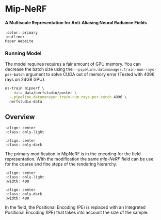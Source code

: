 # Mip-NeRF

<h4>A Multiscale Representation for Anti-Aliasing Neural Radiance Fields</h4>

```{button-link} https://jonbarron.info/mipnerf/
:color: primary
:outline:
Paper Website
```

### Running Model

The model requires requires a fair amount of GPU memory. You can decrease the batch size using the `--pipeline.datamanager.train-num-rays-per-batch` argument to solve CUDA out of memory error (Tested with 4096 rays on 24GB GPU).

```bash
ns-train mipnerf \
  --data data/nerfstudio/poster \
  --pipeline.datamanager.train-num-rays-per-batch 4096 \
  nerfstudio-data
```

## Overview

```{image} imgs/mipnerf/models_mipnerf_pipeline-light.png
:align: center
:class: only-light
```

```{image} imgs/mipnerf/models_mipnerf_pipeline-dark.png
:align: center
:class: only-dark
```

The primary modification in MipNeRF is in the encoding for the field representation. With the modification the same _mip-NeRF_ field can be use for the coarse and fine steps of the rendering hierarchy.

```{image} imgs/mipnerf/models_mipnerf_field-light.png
:align: center
:class: only-light
:width: 400
```

```{image} imgs/mipnerf/models_mipnerf_field-dark.png
:align: center
:class: only-dark
:width: 400
```

In the field, the Positional Encoding (PE) is replaced with an Integrated Positional Encoding (IPE) that takes into account the size of the sample.
